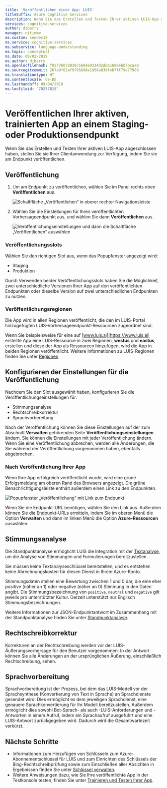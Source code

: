 ```yaml
---
title: 'Veröffentlichen einer App: LUIS'
titleSuffix: Azure Cognitive Services
description: Wenn Sie das Erstellen und Testen Ihrer aktiven LUIS-App abgeschlossen haben, stellen Sie sie Ihrer Clientanwendung zur Verfügung, indem Sie sie am Endpunkt veröffentlichen.
services: cognitive-services
author: diberry
manager: nitinme
ms.custom: seodec18
ms.service: cognitive-services
ms.subservice: language-understanding
ms.topic: conceptual
ms.date: 09/02/2019
ms.author: diberry
ms.openlocfilehash: f92776072038c5684e9334d2dda1690ebb7bcaa8
ms.sourcegitcommit: 267a9f62af9795698e1958a038feb7ff79e77909
ms.translationtype: HT
ms.contentlocale: de-DE
ms.lasthandoff: 09/04/2019
ms.locfileid: "70257815"
---
```

# <a name="publish-your-active-trained-app-to-a-staging-or-production-endpoint"></a>Veröffentlichen Ihrer aktiven, trainierten App an einem Staging- oder Produktionsendpunkt

Wenn Sie das Erstellen und Testen Ihrer aktiven LUIS-App abgeschlossen haben, stellen Sie sie Ihrer Clientanwendung zur Verfügung, indem Sie sie am Endpunkt veröffentlichen. 

<a name="publish-your-trained-app-to-an-http-endpoint"></a>

## <a name="publishing"></a>Veröffentlichung

1. Um am Endpunkt zu veröffentlichen, wählen Sie im Panel rechts oben **Veröffentlichen** aus. 

    ![Schaltfläche „Veröffentlichen“ in oberer rechter Navigationsleiste](./media/luis-how-to-publish-app/publish-top-nav-bar.png)

1. Wählen Sie die Einstellungen für Ihren veröffentlichten Vorhersageendpunkt aus, und wählen Sie dann **Veröffentlichen** aus.

    ![Veröffentlichungseinstellungen und dann die Schaltfläche „Veröffentlichen“ auswählen](./media/luis-how-to-publish-app/publish-pop-up.png)

### <a name="publishing-slots"></a>Veröffentlichungsslots

Wählen Sie den richtigen Slot aus, wenn das Popupfenster angezeigt wird: 

* Staging
* Produktion 

Durch Verwenden beider Veröffentlichungsslots haben Sie die Möglichkeit, zwei unterschiedliche Versionen Ihrer App auf den veröffentlichten Endpunkten oder dieselbe Version auf zwei unterschiedlichen Endpunkten zu nutzen. 

### <a name="publishing-regions"></a>Veröffentlichungsregionen

Die App wird in allen Regionen veröffentlicht, die den im LUIS-Portal hinzugefügten LUIS-Vorhersageendpunkt-Ressourcen zugeordnet sind. 

Wenn Sie beispielsweise für eine auf [www.luis.ai](https://www.luis.ai) erstellte App eine LUIS-Ressource in zwei Regionen, **westus** und **eastus**, erstellen und diese der App als Ressourcen hinzufügen, wird die App in beiden Regionen veröffentlicht. Weitere Informationen zu LUIS-Regionen finden Sie unter [Regionen](luis-reference-regions.md).


## <a name="configuring-publish-settings"></a>Konfigurieren der Einstellungen für die Veröffentlichung

Nachdem Sie den Slot ausgewählt haben, konfigurieren Sie die Veröffentlichungseinstellungen für:

* Stimmungsanalyse
* Rechtschreibkorrektur
* Sprachvorbereitung 

Nach der Veröffentlichung können Sie diese Einstellungen auf der zum Abschnitt **Verwalten** gehörenden Seite **Veröffentlichungseinstellungen** ändern. Sie können die Einstellungen mit jeder Veröffentlichung ändern. Wenn Sie eine Veröffentlichung abbrechen, werden alle Änderungen, die Sie während der Veröffentlichung vorgenommen haben, ebenfalls abgebrochen. 

### <a name="when-your-app-is-published"></a>Nach Veröffentlichung Ihrer App

Wenn Ihre App erfolgreich veröffentlicht wurde, wird eine grüne Erfolgsmeldung am oberen Rand des Browsers angezeigt. Die grüne Benachrichtigungsleiste enthält außerdem einen Link zu den Endpunkten. 

![Popupfenster „Veröffentlichung“ mit Link zum Endpunkt](./media/luis-how-to-publish-app/publish-success.png)

Wenn Sie die Endpunkt-URL benötigen, wählen Sie den Link aus. Außerdem können Sie die Endpunkt-URLs ermitteln, indem Sie im oberen Menü die Option **Verwalten** und dann im linken Menü die Option **Azure-Ressourcen** auswählen. 

## <a name="sentiment-analysis"></a>Stimmungsanalyse

<a name="enable-sentiment-analysis"></a>

Die Standpunktanalyse ermöglicht LUIS die Integration mit der [Textanalyse](https://azure.microsoft.com/services/cognitive-services/text-analytics/), um die Analyse von Stimmungen und Formulierungen bereitzustellen. 

Sie müssen keine Textanalyseschlüssel bereitstellen, und es entstehen keine Abrechnungskosten für diesen Dienst in Ihrem Azure-Konto. 

Stimmungsdaten stellen eine Bewertung zwischen 1 und 0 dar, die eine eher positive (näher an 1) oder negative (näher an 0) Stimmung in den Daten angibt. Die Stimmungsbezeichnung von `positive`, `neutral` und `negative` gilt jeweils pro unterstützter Kultur. Derzeit unterstützt nur Englisch Stimmungsbezeichnungen. 

Weitere Informationen zur JSON-Endpunktantwort im Zusammenhang mit der Standpunktanalyse finden Sie unter [Standpunktanalyse](luis-concept-data-extraction.md#sentiment-analysis).

## <a name="spelling-correction"></a>Rechtschreibkorrektur

Korrekturen an der Rechtschreibung werden vor der LUIS-Äußerungsvorhersage für den Benutzer vorgenommen. In der Antwort können Sie alle Änderungen an der ursprünglichen Äußerung, einschließlich Rechtschreibung, sehen.

## <a name="speech-priming"></a>Sprachvorbereitung

Sprachvorbereitung ist der Prozess, bei dem das LUIS-Modell vor der Sprachsynthese (Konvertierung von Text in Sprache) an Sprachdienste gesendet wird. Dies ermöglicht es dem jeweiligen Sprachdienst, eine genauere Sprachkonvertierung für Ihr Modell bereitzustellen. Außerdem ermöglicht dies sowohl Bot-Sprach- als auch -LUIS-Anforderungen und -Antworten in einem Aufruf, indem ein Sprachaufruf ausgeführt und eine LUIS-Antwort zurückgegeben wird. Dadurch wird die Gesamtwartezeit verkürzt.

## <a name="next-steps"></a>Nächste Schritte

* Informationen zum Hinzufügen von Schlüsseln zum Azure-Abonnementschlüssel für LUIS und zum Einrichten des Schlüssels der Bing-Rechtschreibprüfung sowie zum Einschließen aller Absichten in Ergebnissen finden Sie unter [Schlüssel verwalten](./luis-how-to-azure-subscription.md).
* Weitere Anweisungen dazu, wie Sie Ihre veröffentlichte App in der Testkonsole testen, finden Sie unter [Trainieren und Testen Ihrer App](luis-interactive-test.md).


